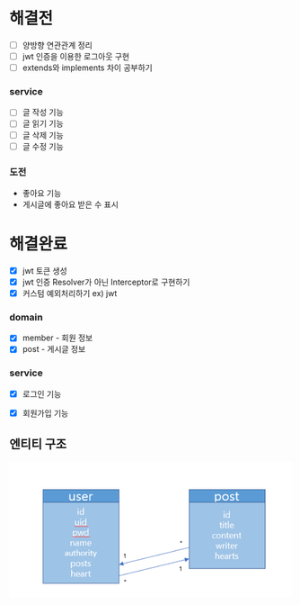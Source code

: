 # 해결전

- [ ] 양방향 연관관계 정리
- [ ] jwt 인증을 이용한 로그아웃 구현
- [ ] extends와 implements 차이 공부하기
### service
- [ ] 글 작성 기능
- [ ] 글 읽기 기능
- [ ] 글 삭제 기능
- [ ] 글 수정 기능
### 도전
- 좋아요 기능
- 게시글에 좋아요 받은 수 표시


# 해결완료
- [x] jwt 토큰 생성
- [x] jwt 인증 Resolver가 아닌 Interceptor로 구현하기
- [x] 커스텀 예외처리하기 ex) jwt
### domain
- [x] member - 회원 정보
- [x] post - 게시글 정보
### service
- [x] 로그인 기능
- [x] 회원가입 기능


## 엔티티 구조
<img src="img/entity.png">
